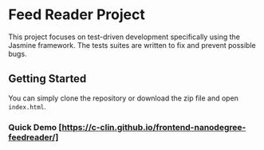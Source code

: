 # Feed Reader Project

This project focuses on test-driven development specifically using the Jasmine framework. 
The tests suites are written to fix and prevent possible bugs. 

## Getting Started

You can simply clone the repository or download the zip file and open `index.html`. 

### Quick Demo [https://c-clin.github.io/frontend-nanodegree-feedreader/]